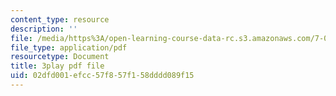```yaml
---
content_type: resource
description: ''
file: /media/https%3A/open-learning-course-data-rc.s3.amazonaws.com/7-014-introductory-biology-spring-2005/02dfd001efcc57f857f158dddd089f15_vES9nISxtjk.pdf
file_type: application/pdf
resourcetype: Document
title: 3play pdf file
uid: 02dfd001-efcc-57f8-57f1-58dddd089f15
---
```

